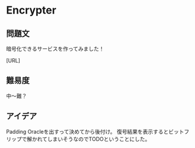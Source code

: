 Encrypter
=========

## 問題文
暗号化できるサービスを作ってみました！

[URL]


## 難易度
中〜難？


## アイデア
Padding Oracleを出すって決めてから後付け。
復号結果を表示するとビットフリップで解かれてしまいそうなのでTODOということにした。
